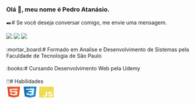### Olá 👋, meu nome é Pedro Atanásio.
✒️# Se você deseja conversar comigo, me envie uma mensagem.
<div> 
 <a href="https://www.facebook.com/pedro.mello.50596" target="_blank"><img src="https://img.shields.io/badge/Messenger-00B2FF?style=for-the-badge&logo=messenger&logoColor=white" target="_blank"></a> 
  <a href = "mailto:pedro.meloctr@gmail.com"><img src="https://img.shields.io/badge/Gmail-D14836?style=for-the-badge&logo=gmail&logoColor=white" target="_blank"></a>
  <a href="https://www.linkedin.com/in/pedro-atanasio-de-melo-neto-72844920b/" target="_blank"><img src="https://img.shields.io/badge/-LinkedIn-%230077B5?style=for-the-badge&logo=linkedin&logoColor=white" target="_blank"></a>  
</div><br>
:mortar_board:# Formado em Analise e Desenvolvimento de Sistemas pela Faculdade de Tecnologia de São Paulo<br><br>
:books:# Cursando Desenvolvimento Web pela Udemy<br><br>
🖱️# Habilidades
<div style="display: inline_block">
  <img align="center" alt="Pedro-HTML" height="30" width="40" src="https://raw.githubusercontent.com/devicons/devicon/master/icons/html5/html5-original.svg">
  <img align="center" alt="Pedro-CSS" height="30" width="40" src="https://raw.githubusercontent.com/devicons/devicon/master/icons/css3/css3-original.svg">
  <img align="center" alt="Pedro-Js" height="30" width="40" src="https://raw.githubusercontent.com/devicons/devicon/master/icons/javascript/javascript-plain.svg">   
</div><br>
 
